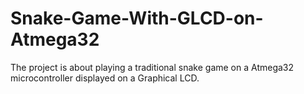 # Snake-Game-With-GLCD-on-Atmega32
The project is about playing a traditional snake game on a Atmega32 microcontroller displayed on a Graphical LCD.
